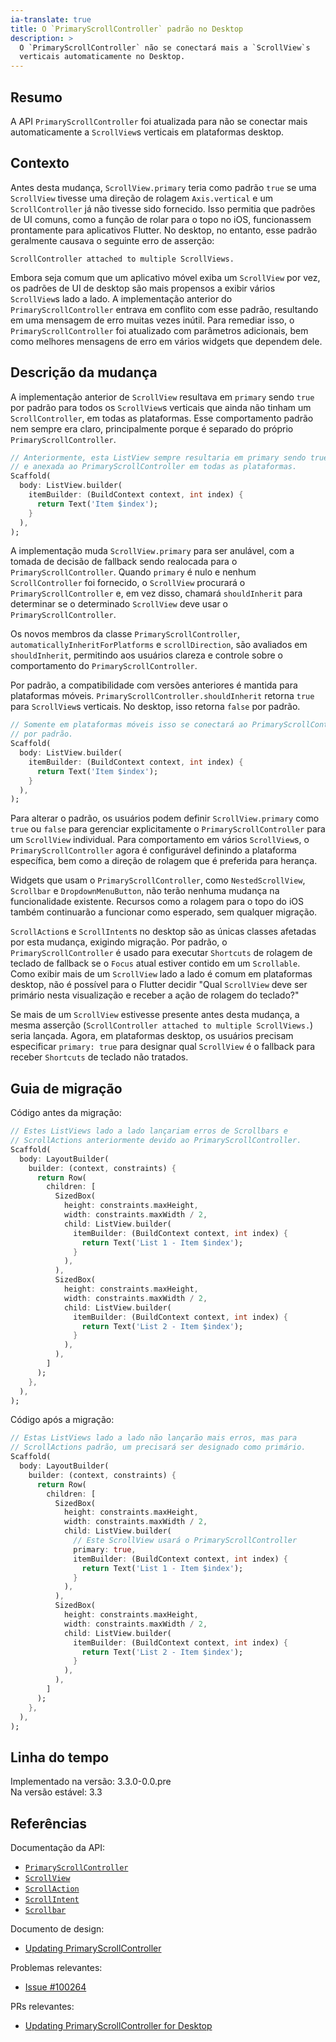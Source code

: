 ```yaml
---
ia-translate: true
title: O `PrimaryScrollController` padrão no Desktop
description: >
  O `PrimaryScrollController` não se conectará mais a `ScrollView`s
  verticais automaticamente no Desktop.
---
```


## Resumo

A API `PrimaryScrollController` foi atualizada para não se conectar mais
automaticamente a `ScrollView`s verticais em plataformas desktop.

## Contexto

Antes desta mudança, `ScrollView.primary` teria como padrão `true` se uma
`ScrollView` tivesse uma direção de rolagem `Axis.vertical` e um
`ScrollController` já não tivesse sido fornecido. Isso permitia que padrões
de UI comuns, como a função de rolar para o topo no iOS, funcionassem
prontamente para aplicativos Flutter. No desktop, no entanto, esse padrão
geralmente causava o seguinte erro de asserção:

```plaintext
ScrollController attached to multiple ScrollViews.
```

Embora seja comum que um aplicativo móvel exiba um `ScrollView` por vez, os
padrões de UI de desktop são mais propensos a exibir vários `ScrollView`s
lado a lado. A implementação anterior do `PrimaryScrollController` entrava
em conflito com esse padrão, resultando em uma mensagem de erro muitas
vezes inútil. Para remediar isso, o `PrimaryScrollController` foi atualizado
com parâmetros adicionais, bem como melhores mensagens de erro em vários
widgets que dependem dele.

## Descrição da mudança

A implementação anterior de `ScrollView` resultava em `primary` sendo
`true` por padrão para todos os `ScrollView`s verticais que ainda não
tinham um `ScrollController`, em todas as plataformas. Esse comportamento
padrão nem sempre era claro, principalmente porque é separado do próprio
`PrimaryScrollController`.

```dart
// Anteriormente, esta ListView sempre resultaria em primary sendo true,
// e anexada ao PrimaryScrollController em todas as plataformas.
Scaffold(
  body: ListView.builder(
    itemBuilder: (BuildContext context, int index) {
      return Text('Item $index');
    }
  ),
);
```

A implementação muda `ScrollView.primary` para ser anulável, com a tomada
de decisão de fallback sendo realocada para o `PrimaryScrollController`.
Quando `primary` é nulo e nenhum `ScrollController` foi fornecido, o
`ScrollView` procurará o `PrimaryScrollController` e, em vez disso,
chamará `shouldInherit` para determinar se o determinado `ScrollView` deve
usar o `PrimaryScrollController`.

Os novos membros da classe `PrimaryScrollController`,
`automaticallyInheritForPlatforms` e `scrollDirection`, são avaliados em
`shouldInherit`, permitindo aos usuários clareza e controle sobre o
comportamento do `PrimaryScrollController`.

Por padrão, a compatibilidade com versões anteriores é mantida para
plataformas móveis. `PrimaryScrollController.shouldInherit` retorna `true`
para `ScrollView`s verticais. No desktop, isso retorna `false` por padrão.

```dart
// Somente em plataformas móveis isso se conectará ao PrimaryScrollController
// por padrão.
Scaffold(
  body: ListView.builder(
    itemBuilder: (BuildContext context, int index) {
      return Text('Item $index');
    }
  ),
);
```

Para alterar o padrão, os usuários podem definir `ScrollView.primary` como
`true` ou `false` para gerenciar explicitamente o
`PrimaryScrollController` para um `ScrollView` individual. Para
comportamento em vários `ScrollView`s, o `PrimaryScrollController` agora é
configurável definindo a plataforma específica, bem como a direção de
rolagem que é preferida para herança.

Widgets que usam o `PrimaryScrollController`, como `NestedScrollView`,
`Scrollbar` e `DropdownMenuButton`, não terão nenhuma mudança na
funcionalidade existente. Recursos como a rolagem para o topo do iOS também
continuarão a funcionar como esperado, sem qualquer migração.

`ScrollAction`s e `ScrollIntent`s no desktop são as únicas classes afetadas
por esta mudança, exigindo migração. Por padrão, o
`PrimaryScrollController` é usado para executar `Shortcuts` de rolagem de
teclado de fallback se o `Focus` atual estiver contido em um `Scrollable`.
Como exibir mais de um `ScrollView` lado a lado é comum em plataformas
desktop, não é possível para o Flutter decidir "Qual `ScrollView` deve ser
primário nesta visualização e receber a ação de rolagem do teclado?"

Se mais de um `ScrollView` estivesse presente antes desta mudança, a
mesma asserção (`ScrollController attached to multiple ScrollViews.`) seria
lançada. Agora, em plataformas desktop, os usuários precisam especificar
`primary: true` para designar qual `ScrollView` é o fallback para receber
`Shortcuts` de teclado não tratados.

## Guia de migração

Código antes da migração:

```dart
// Estes ListViews lado a lado lançariam erros de Scrollbars e
// ScrollActions anteriormente devido ao PrimaryScrollController.
Scaffold(
  body: LayoutBuilder(
    builder: (context, constraints) {
      return Row(
        children: [
          SizedBox(
            height: constraints.maxHeight,
            width: constraints.maxWidth / 2,
            child: ListView.builder(
              itemBuilder: (BuildContext context, int index) {
                return Text('List 1 - Item $index');
              }
            ),
          ),
          SizedBox(
            height: constraints.maxHeight,
            width: constraints.maxWidth / 2,
            child: ListView.builder(
              itemBuilder: (BuildContext context, int index) {
                return Text('List 2 - Item $index');
              }
            ),
          ),
        ]
      );
    },
  ),
);
```

Código após a migração:

```dart
// Estas ListViews lado a lado não lançarão mais erros, mas para
// ScrollActions padrão, um precisará ser designado como primário.
Scaffold(
  body: LayoutBuilder(
    builder: (context, constraints) {
      return Row(
        children: [
          SizedBox(
            height: constraints.maxHeight,
            width: constraints.maxWidth / 2,
            child: ListView.builder(
              // Este ScrollView usará o PrimaryScrollController
              primary: true,
              itemBuilder: (BuildContext context, int index) {
                return Text('List 1 - Item $index');
              }
            ),
          ),
          SizedBox(
            height: constraints.maxHeight,
            width: constraints.maxWidth / 2,
            child: ListView.builder(
              itemBuilder: (BuildContext context, int index) {
                return Text('List 2 - Item $index');
              }
            ),
          ),
        ]
      );
    },
  ),
);
```

## Linha do tempo

Implementado na versão: 3.3.0-0.0.pre<br>
Na versão estável: 3.3

## Referências

Documentação da API:

* [`PrimaryScrollController`][]
* [`ScrollView`][]
* [`ScrollAction`][]
* [`ScrollIntent`][]
* [`Scrollbar`][]

Documento de design:

* [Updating PrimaryScrollController][]

Problemas relevantes:

* [Issue #100264][]

PRs relevantes:

* [Updating PrimaryScrollController for Desktop][]

[`PrimaryScrollController`]: {{site.api}}/flutter/widgets/PrimaryScrollController-class.html
[`ScrollView`]: {{site.api}}/flutter/widgets/ScrollView-class.html
[`ScrollAction`]: {{site.api}}/flutter/widgets/ScrollAction-class.html
[`ScrollIntent`]: {{site.api}}/flutter/widgets/ScrollIntent-class.html
[`Scrollbar`]: {{site.api}}/flutter/material/Scrollbar-class.html
[Updating PrimaryScrollController]: https://docs.google.com/document/d/12OQx7h8UQzzAi0Kxh-saDC2dg7h2fghCCzwJ0ysPmZE/edit?usp=sharing&resourcekey=0-ATO-1Er3HO2HITm59I0IdA
[Issue #100264]: {{site.repo.flutter}}/issues/100264
[Updating PrimaryScrollController for Desktop]: {{site.repo.flutter}}/pull/102099
